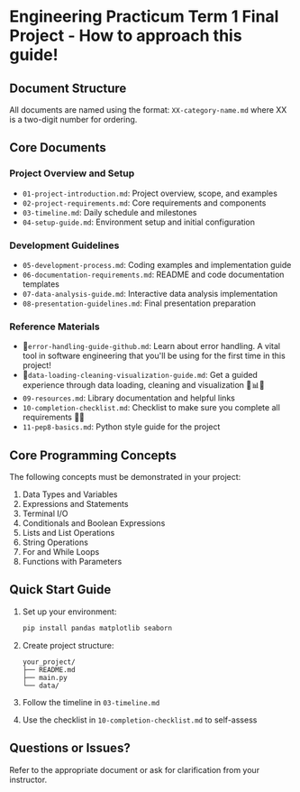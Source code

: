 # Engineering Practicum Term 1 Final Project - How to approach this guide!

## Document Structure
All documents are named using the format: `XX-category-name.md` where XX is a two-digit number for ordering.

## Core Documents

### Project Overview and Setup
- `01-project-introduction.md`: Project overview, scope, and examples
- `02-project-requirements.md`: Core requirements and components
- `03-timeline.md`: Daily schedule and milestones
- `04-setup-guide.md`: Environment setup and initial configuration

### Development Guidelines
- `05-development-process.md`: Coding examples and implementation guide
- `06-documentation-requirements.md`: README and code documentation templates
- `07-data-analysis-guide.md`: Interactive data analysis implementation
- `08-presentation-guidelines.md`: Final presentation preparation

### Reference Materials
- 🔆`error-handling-guide-github.md`: Learn about error handling. A vital tool in software engineering that you'll be using for the first time in this project!
- 🔆`data-loading-cleaning-visualization-guide.md`: Get a guided experience through data loading, cleaning and visualization 🐼📊✨
- `09-resources.md`: Library documentation and helpful links
- `10-completion-checklist.md`: Checklist to make sure you complete all requirements 🙌🏾
- `11-pep8-basics.md`: Python style guide for the project

## Core Programming Concepts
The following concepts must be demonstrated in your project:

1. Data Types and Variables
2. Expressions and Statements
3. Terminal I/O
4. Conditionals and Boolean Expressions
5. Lists and List Operations
6. String Operations
7. For and While Loops
8. Functions with Parameters

## Quick Start Guide

1. Set up your environment:
   ```bash
   pip install pandas matplotlib seaborn
   ```

2. Create project structure:
   ```
   your_project/
   ├── README.md
   ├── main.py
   └── data/
   ```

3. Follow the timeline in `03-timeline.md`

4. Use the checklist in `10-completion-checklist.md` to self-assess

## Questions or Issues?
Refer to the appropriate document or ask for clarification from your instructor.
